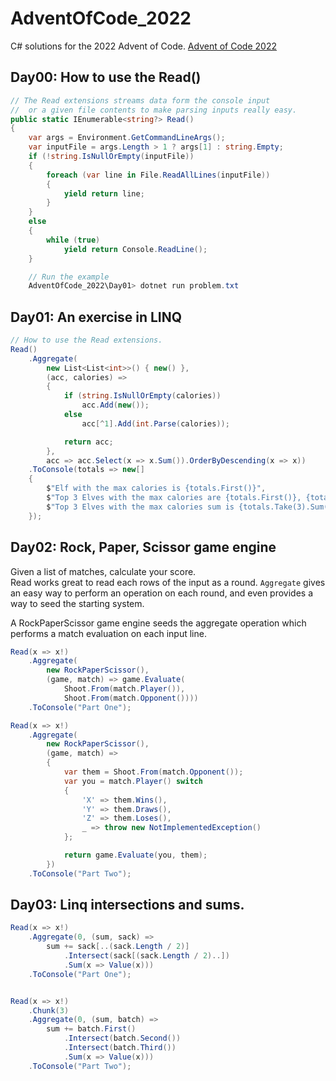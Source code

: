 # AdventOfCode_2022
C# solutions for the 2022 Advent of Code.
[Advent of Code 2022](https://adventofcode.com)

## Day00: How to use the Read()
```csharp
// The Read extensions streams data form the console input 
//  or a given file contents to make parsing inputs really easy.
public static IEnumerable<string?> Read()
{
    var args = Environment.GetCommandLineArgs();
    var inputFile = args.Length > 1 ? args[1] : string.Empty;
    if (!string.IsNullOrEmpty(inputFile))
    {
        foreach (var line in File.ReadAllLines(inputFile))
        {
            yield return line;
        }
    }
    else
    {
        while (true)
            yield return Console.ReadLine();
    }

    // Run the example
    AdventOfCode_2022\Day01> dotnet run problem.txt
```

## Day01: An exercise in LINQ
```csharp
// How to use the Read extensions.
Read()
    .Aggregate(
        new List<List<int>>() { new() },
        (acc, calories) =>
        {
            if (string.IsNullOrEmpty(calories)) 
                acc.Add(new());
            else
                acc[^1].Add(int.Parse(calories));

            return acc;
        }, 
        acc => acc.Select(x => x.Sum()).OrderByDescending(x => x))
    .ToConsole(totals => new[]
    {
        $"Elf with the max calories is {totals.First()}",
        $"Top 3 Elves with the max calories are {totals.First()}, {totals.Second()}, {totals.Third()}",
        $"Top 3 Elves with the max calories sum is {totals.Take(3).Sum()}"
    });
```

## Day02: Rock, Paper, Scissor game engine
Given a list of matches, calculate your score.  
Read works great to read each rows of the input as a round. `Aggregate` gives an easy way to perform an operation on each round, and even provides a way to seed the starting system.

A RockPaperScissor game engine seeds the aggregate operation which performs a match evaluation on each input line.
```csharp
Read(x => x!)
    .Aggregate(
        new RockPaperScissor(),
        (game, match) => game.Evaluate(
            Shoot.From(match.Player()),
            Shoot.From(match.Opponent())))
    .ToConsole("Part One");

Read(x => x!)
    .Aggregate(
        new RockPaperScissor(),
        (game, match) =>
        {
            var them = Shoot.From(match.Opponent());
            var you = match.Player() switch
            {
                'X' => them.Wins(),
                'Y' => them.Draws(),
                'Z' => them.Loses(),
                _ => throw new NotImplementedException()
            };

            return game.Evaluate(you, them);
        })
    .ToConsole("Part Two");
```

## Day03: Linq intersections and sums.
```csharp
Read(x => x!)
    .Aggregate(0, (sum, sack) =>
        sum += sack[..(sack.Length / 2)]
            .Intersect(sack[(sack.Length / 2)..])
            .Sum(x => Value(x)))
    .ToConsole("Part One");


Read(x => x!)
    .Chunk(3)
    .Aggregate(0, (sum, batch) =>
        sum += batch.First()
            .Intersect(batch.Second())
            .Intersect(batch.Third())
            .Sum(x => Value(x)))
    .ToConsole("Part Two");
```

